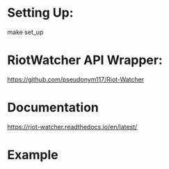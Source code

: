 # Setting Up:
make set_up

# RiotWatcher API Wrapper:
  https://github.com/pseudonym117/Riot-Watcher
  # Documentation
  https://riot-watcher.readthedocs.io/en/latest/
  # Example
  
